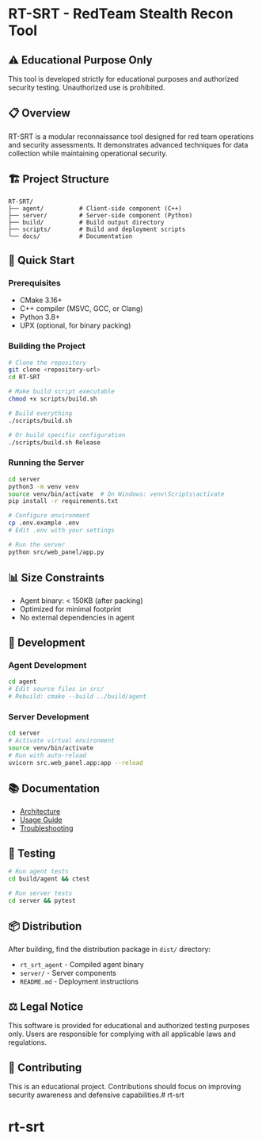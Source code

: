 # RT-SRT - RedTeam Stealth Recon Tool

## ⚠️ Educational Purpose Only
This tool is developed strictly for educational purposes and authorized security testing. Unauthorized use is prohibited.

## 📋 Overview
RT-SRT is a modular reconnaissance tool designed for red team operations and security assessments. It demonstrates advanced techniques for data collection while maintaining operational security.

## 🏗️ Project Structure
```
RT-SRT/
├── agent/          # Client-side component (C++)
├── server/         # Server-side component (Python)
├── build/          # Build output directory
├── scripts/        # Build and deployment scripts
└── docs/           # Documentation
```

## 🚀 Quick Start

### Prerequisites
- CMake 3.16+
- C++ compiler (MSVC, GCC, or Clang)
- Python 3.8+
- UPX (optional, for binary packing)

### Building the Project

```bash
# Clone the repository
git clone <repository-url>
cd RT-SRT

# Make build script executable
chmod +x scripts/build.sh

# Build everything
./scripts/build.sh

# Or build specific configuration
./scripts/build.sh Release
```

### Running the Server

```bash
cd server
python3 -m venv venv
source venv/bin/activate  # On Windows: venv\Scripts\activate
pip install -r requirements.txt

# Configure environment
cp .env.example .env
# Edit .env with your settings

# Run the server
python src/web_panel/app.py
```

## 📊 Size Constraints
- Agent binary: < 150KB (after packing)
- Optimized for minimal footprint
- No external dependencies in agent

## 🔧 Development

### Agent Development
```bash
cd agent
# Edit source files in src/
# Rebuild: cmake --build ../build/agent
```

### Server Development
```bash
cd server
# Activate virtual environment
source venv/bin/activate
# Run with auto-reload
uvicorn src.web_panel.app:app --reload
```

## 📚 Documentation
- [Architecture](docs/architecture.md)
- [Usage Guide](docs/usage.md)
- [Troubleshooting](docs/troubleshooting.md)

## 🧪 Testing
```bash
# Run agent tests
cd build/agent && ctest

# Run server tests
cd server && pytest
```

## 📦 Distribution
After building, find the distribution package in `dist/` directory:
- `rt_srt_agent` - Compiled agent binary
- `server/` - Server components
- `README.md` - Deployment instructions

## ⚖️ Legal Notice
This software is provided for educational and authorized testing purposes only. Users are responsible for complying with all applicable laws and regulations.

## 🤝 Contributing
This is an educational project. Contributions should focus on improving security awareness and defensive capabilities.# rt-srt
# rt-srt
